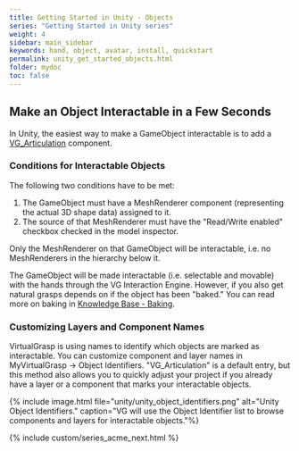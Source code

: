 ```yaml
---
title: Getting Started in Unity - Objects
series: "Getting Started in Unity series"
weight: 4
sidebar: main_sidebar
keywords: hand, object, avatar, install, quickstart
permalink: unity_get_started_objects.html
folder: mydoc
toc: false
---
```


## Make an Object Interactable in a Few Seconds

In Unity, the easiest way to make a GameObject interactable is to add a [VG_Articulation](unity_component_vgarticulation.html) component.

### Conditions for Interactable Objects

The following two conditions have to be met:

1. The GameObject must have a MeshRenderer component (representing the actual 3D shape data) assigned to it.
1. The source of that MeshRenderer must have the "Read/Write enabled" checkbox checked in the model inspector.

Only the MeshRenderer on that GameObject will be interactable, i.e. no MeshRenderers in the hierarchy below it.

The GameObject will be made interactable (i.e. selectable and movable) with the hands through the VG Interaction Engine. However, if you also get natural grasps depends on if the object has been "baked." You can read more on baking in [Knowledge Base - Baking](grasp_baking.html).

### Customizing Layers and Component Names

VirtualGrasp is using names to identify which objects are marked as interactable. You can customize component and layer names in MyVirtualGrasp → Object Identifiers. 
"VG_Articulation" is a default entry, but this method also allows you to quickly adjust your project if you already have a layer or a component that marks your interactable objects.

{% include image.html file="unity/unity_object_identifiers.png" alt="Unity Object Identifiers." caption="VG will use the Object Identifier list to browse components and layers for interactable objects."%}

{% include custom/series_acme_next.html %}